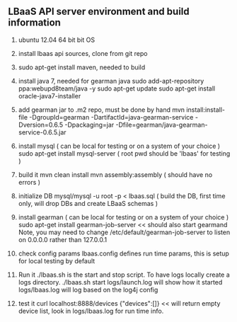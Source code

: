 LBaaS API server environment and build information
--------------------------------------------------
1) ubuntu 12.04 64 bit bit OS 

2) install lbaas api sources, clone from git repo

3) sudo apt-get install maven, needed to build

4) install java 7, needed for gearman java
sudo add-apt-repository ppa:webupd8team/java -y
sudo apt-get update
sudo apt-get install oracle-java7-installer

5) add gearman jar to .m2 repo, must be done by hand
mvn install:install-file -DgroupId=gearman -DartifactId=java-gearman-service -Dversion=0.6.5 -Dpackaging=jar -Dfile=gearman/java-gearman-service-0.6.5.jar

6) install mysql ( can be local for testing or on a system of your choice )
sudo apt-get install mysql-server ( root pwd should be 'lbaas' for testing )

7) build it
mvn clean install
mvn assembly:assembly ( should have no errors )

8) initialize DB
mysql/mysql -u root -p < lbaas.sql    ( build the DB, first time only, will drop DBs and create LBaaS schemas )

9) install gearman ( can be local for testing or on a system of your choice )
sudo apt-get install gearman-job-server     <<  should also start gearmand
Note, you may need to change /etc/default/gearman-job-server  to listen on 0.0.0.0 rather than 127.0.0.1 

10) check config params
lbaas.config defines run time params, this is setup for local testing by default

11) Run it
./lbaas.sh is the start and stop script. To have logs locally create a logs directory.
./lbaas.sh start
logs/launch.log will show how it started
logs/lbaas.log will log based on the log4j config

12) test it
curl localhost:8888/devices
{"devices":[]}                     << will return empty device list, look in logs/lbaas.log for run time info.



